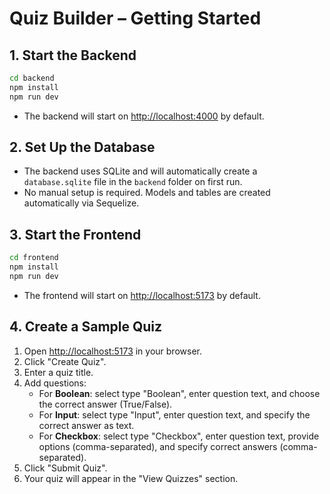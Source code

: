 # Quiz Builder – Getting Started

## 1. Start the Backend

```bash
cd backend
npm install
npm run dev
```
- The backend will start on [http://localhost:4000](http://localhost:4000) by default.

## 2. Set Up the Database

- The backend uses SQLite and will automatically create a `database.sqlite` file in the `backend` folder on first run.
- No manual setup is required. Models and tables are created automatically via Sequelize.

## 3. Start the Frontend

```bash
cd frontend
npm install
npm run dev
```
- The frontend will start on [http://localhost:5173](http://localhost:5173) by default.

## 4. Create a Sample Quiz

1. Open [http://localhost:5173](http://localhost:5173) in your browser.
2. Click "Create Quiz".
3. Enter a quiz title.
4. Add questions:
   - For **Boolean**: select type "Boolean", enter question text, and choose the correct answer (True/False).
   - For **Input**: select type "Input", enter question text, and specify the correct answer as text.
   - For **Checkbox**: select type "Checkbox", enter question text, provide options (comma-separated), and specify correct answers (comma-separated).
5. Click "Submit Quiz".
6. Your quiz will appear in the "View Quizzes" section.


